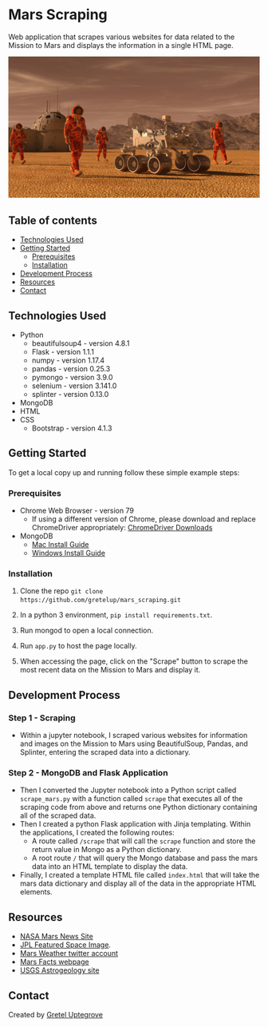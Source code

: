 # Mars Scraping

Web application that scrapes various websites for data related to the Mission to Mars and displays the information in a single HTML page.

![mission_to_mars](Images/mission_to_mars.png)

## Table of contents

* [Technologies Used](#technologies-used)
* [Getting Started](#getting-started)
  * [Prerequisites](#prerequisites)
  * [Installation](#installation)
* [Development Process](#development-process)
* [Resources](#resources)
* [Contact](#contact)

## Technologies Used

* Python
  * beautifulsoup4 - version 4.8.1
  * Flask - version 1.1.1
  * numpy - version 1.17.4
  * pandas - version 0.25.3
  * pymongo - version 3.9.0
  * selenium - version 3.141.0
  * splinter - version 0.13.0
* MongoDB
* HTML
* CSS
  * Bootstrap - version 4.1.3

## Getting Started

To get a local copy up and running follow these simple example steps:

### Prerequisites

* Chrome Web Browser - version 79
  * If using a different version of Chrome, please download and replace ChromeDriver appropriately: [ChromeDriver Downloads](https://chromedriver.chromium.org/downloads)
* MongoDB
  * [Mac Install Guide](https://docs.mongodb.com/manual/tutorial/install-mongodb-on-os-x/)
  * [Windows Install Guide](https://docs.mongodb.com/manual/tutorial/install-mongodb-on-windows/)

### Installation

1. Clone the repo ```git clone https://github.com/gretelup/mars_scraping.git```

2. In a python 3 environment, `pip install requirements.txt`.

3. Run mongod to open a local connection.

4. Run `app.py` to host the page locally.

5. When accessing the page, click on the "Scrape" button to scrape the most recent data on the Mission to Mars and display it.

## Development Process

### Step 1 - Scraping

* Within a jupyter notebook, I scraped various websites for information and images on the Mission to Mars using BeautifulSoup, Pandas, and Splinter, entering the scraped data into a dictionary.

### Step 2 - MongoDB and Flask Application

* Then I converted the Jupyter notebook into a Python script called `scrape_mars.py` with a function called `scrape` that executes all of the scraping code from above and returns one Python dictionary containing all of the scraped data.
* Then I created a python Flask application with Jinja templating. Within the applications, I created the following routes:
    * A route called `/scrape` that will call the `scrape` function and store the return value in Mongo as a Python dictionary.
    * A root route `/` that will query the Mongo database and pass the mars data into an HTML template to display the data.
* Finally, I created a template HTML file called `index.html` that will take the mars data dictionary and display all of the data in the appropriate HTML elements.

## Resources

* [NASA Mars News Site](https://mars.nasa.gov/news/)
* [JPL Featured Space Image](https://www.jpl.nasa.gov/spaceimages/?search=&category=Mars).
* [Mars Weather twitter account](https://twitter.com/marswxreport?lang=en)
* [Mars Facts webpage](https://space-facts.com/mars/)
* [USGS Astrogeology site](https://astrogeology.usgs.gov/search/results?q=hemisphere+enhanced&k1=target&v1=Mars)

## Contact

Created by [Gretel Uptegrove](https://gretelup.github.io/)